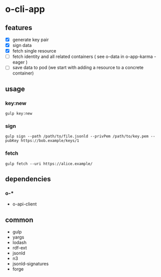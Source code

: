 # o-cli-app

## features

* [x] generate key pair
* [x] sign data
* [x] fetch single resource
* [ ] fetch identity and all related containers ( see o-data in o-app-karma - eager )
* [ ] save data to pod (we start with adding a resource to a concrete container)

## usage

### key:new

``` 
gulp key:new
```

### sign

```
gulp sign --path /path/to/file.jsonld --privPem /path/to/key.pem --pubKey https://bob.example/keys/1
```

### fetch

```
gulp fetch --uri https://alice.example/
```

## dependencies

### o-*

* o-api-client

## common
* gulp
* yargs
* lodash
* rdf-ext
 * jsonld
 * n3
* jsonld-signatures
 * forge
